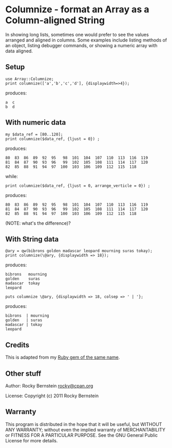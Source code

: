 Columnize - format an Array as a Column-aligned String
============================================================================

In showing long lists, sometimes one would prefer to see the values
arranged and aligned in columns. Some examples include listing methods of
an object, listing debugger commands, or showing a numeric array with data
aligned.

Setup
-----

    use Array::Columnize;
    print columnize(['a','b','c','d'], {displaywidth=>4});

produces:

    a  c
    b  d

With numeric data
-----------------

    my $data_ref = [80..120];
    print columnize($data_ref, {ljust = 0}) ;

produces:

    80  83  86  89  92  95   98  101  104  107  110  113  116  119
    81  84  87  90  93  96   99  102  105  108  111  114  117  120
    82  85  88  91  94  97  100  103  106  109  112  115  118

while:

    print columnize($data_ref, {ljust = 0, arrange_verticle = 0}) ;

produces:

    80  83  86  89  92  95   98  101  104  107  110  113  116  119
    81  84  87  90  93  96   99  102  105  108  111  114  117  120
    82  85  88  91  94  97  100  103  106  109  112  115  118

(NOTE: what's the difference)?

With String data
----------------

    @ary = qw(bibrons golden madascar leopard mourning suras tokay);
    print columnize(\@ary, {displaywidth => 18});

produces: 

    bibrons   mourning
    golden    suras   
    madascar  tokay   
    leopard 

    puts columnize \@ary, {displaywidth => 18, colsep => ' | '};

produces:

    bibrons  | mourning
    golden   | suras   
    madascar | tokay   
    leopard 

Credits
-------

This is adapted from my [Ruby gem of the same name](https://github.com/rocky/columnize).

Other stuff
-----------

Author:   Rocky Bernstein <rocky@cpan.org>

License:  Copyright (c) 2011 Rocky Bernstein

Warranty
--------

This program is distributed in the hope that it will be useful,
but WITHOUT ANY WARRANTY; without even the implied warranty of
MERCHANTABILITY or FITNESS FOR A PARTICULAR PURPOSE.  See the
GNU General Public License for more details.
